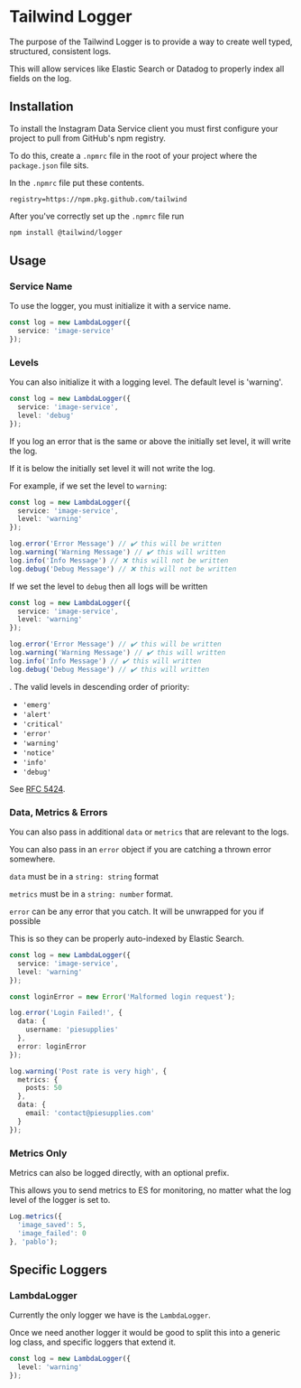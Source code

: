 # Tailwind Logger
The purpose of the Tailwind Logger is to provide a way to create well typed, structured, consistent logs.

This will allow services like Elastic Search or Datadog to properly index all fields on the log.

## Installation
To install the Instagram Data Service client you must first configure your project to pull from GitHub's npm registry.

To do this, create a `.npmrc` file in the root of your project where the `package.json` file sits.

In the `.npmrc` file put these contents.

```
registry=https://npm.pkg.github.com/tailwind
```

After you've correctly set up the `.npmrc` file run
```bash
npm install @tailwind/logger
```

## Usage

### Service Name
To use the logger, you must initialize it with a service name.

```ts
const log = new LambdaLogger({
  service: 'image-service'
});
```

### Levels
You can also initialize it with a logging level. The default level is 'warning'.

```ts
const log = new LambdaLogger({
  service: 'image-service',
  level: 'debug'
});
```

If you log an error that is the same or above the initially set level, it will write the log.

If it is below the initially set level it will not write the log.

For example, if we set the level to `warning`:
```ts
const log = new LambdaLogger({
  service: 'image-service',
  level: 'warning'
});

log.error('Error Message') // ✔️ this will be written
log.warning('Warning Message') // ✔️ this will written
log.info('Info Message') // ❌ this will not be written
log.debug('Debug Message') // ❌ this will not be written
```

If we set the level to `debug` then all logs will be written
```ts
const log = new LambdaLogger({
  service: 'image-service',
  level: 'warning'
});

log.error('Error Message') // ✔️ this will be written
log.warning('Warning Message') // ✔️ this will written
log.info('Info Message') // ✔️ this will written
log.debug('Debug Message') // ✔️ this will written
```

. The valid levels in descending order of priority:

* `'emerg'`
* `'alert'`
* `'critical'`
* `'error'`
* `'warning'`
* `'notice'`
* `'info'`
* `'debug'`

See [RFC 5424](https://tools.ietf.org/html/rfc5424).

### Data, Metrics & Errors
You can also pass in additional `data` or `metrics` that are relevant to the logs.

You can also pass in an `error` object if you are catching a thrown error somewhere.

`data` must be in a `string: string` format

`metrics` must be in a `string: number` format.

`error` can be any error that you catch. It will be unwrapped for you if possible

This is so they can be properly auto-indexed by Elastic Search.

```ts
const log = new LambdaLogger({
  service: 'image-service',
  level: 'warning'
});

const loginError = new Error('Malformed login request');

log.error('Login Failed!', {
  data: {
    username: 'piesupplies'
  },
  error: loginError
});

log.warning('Post rate is very high', {
  metrics: {
    posts: 50
  },
  data: {
    email: 'contact@piesupplies.com'
  }
});

```

### Metrics Only
Metrics can also be logged directly, with an optional prefix.

This allows you to send metrics to ES for monitoring, no matter what the log level of the logger is set to.

```typescript
Log.metrics({
  'image_saved': 5,
  'image_failed': 0
}, 'pablo');
```

## Specific Loggers

### LambdaLogger
Currently the only logger we have is the `LambdaLogger`.

Once we need another logger it would be good to split this into a generic log class, and specific loggers that extend it.

```ts
const log = new LambdaLogger({
  level: 'warning'
});
```
